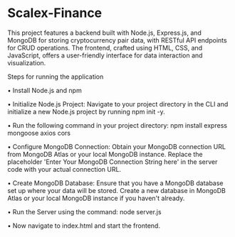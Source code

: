 # Scalex-Finance
This project features a backend built with Node.js, Express.js, and MongoDB for storing cryptocurrency pair data, with RESTful API endpoints for CRUD operations. The frontend, crafted using HTML, CSS, and JavaScript, offers a user-friendly interface for data interaction and visualization.

Steps for running the application

•	Install Node.js and npm

•	Initialize Node.js Project: Navigate to your project directory in the CLI and initialize a new Node.js project by running npm init -y.

•	Run the following command in your project directory: npm install express mongoose axios cors

•	Configure MongoDB Connection: Obtain your MongoDB connection URL from MongoDB Atlas or your local MongoDB instance. Replace the placeholder 'Enter Your MongoDB Connection String here' in the server code with your actual connection URL.

•	Create MongoDB Database: Ensure that you have a MongoDB database set up where your data will be stored. Create a new database in MongoDB Atlas or your local MongoDB instance if you haven't already. 

•	Run the Server using the command:  node server.js

•	Now navigate to index.html and start the frontend.


